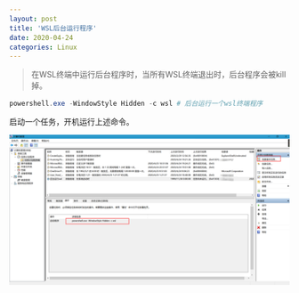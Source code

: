 ```yaml
---
layout: post
title: 'WSL后台运行程序'
date: 2020-04-24
categories: Linux
---
```


> 在WSL终端中运行后台程序时，当所有WSL终端退出时，后台程序会被kill掉。

<!-- more -->

```powershell
powershell.exe -WindowStyle Hidden -c wsl # 后台运行一个wsl终端程序
```

启动一个任务，开机运行上述命令。

![image-20200424201923540](https://raw.githubusercontent.com/AZMDDY/imgs/master/image-20200424201923540.png)

